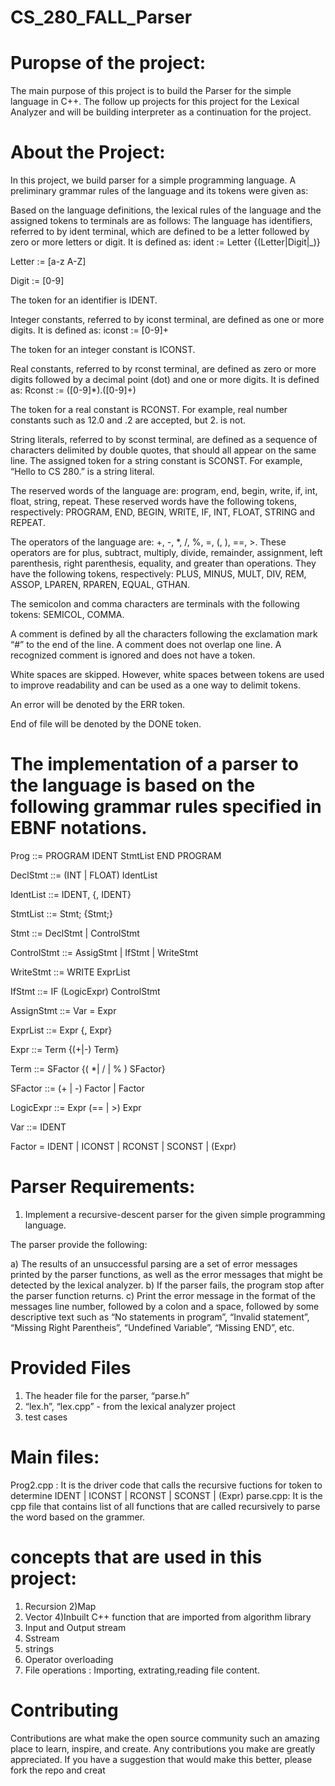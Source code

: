 # CS_280_FALL_Parser

# Puropse of the project:
The main purpose of this project is to build the Parser for the simple language in C++. The follow up projects for this project for the Lexical Analyzer and will be building interpreter as a continuation for the project.

# About the Project:

In this project,  we build parser for a simple programming language. A preliminary grammar rules of the language and its tokens were given as:


Based on the language definitions, the lexical rules of the language and the assigned tokens to terminals are as follows:
The language has identifiers, referred to by ident terminal, which are defined to be a letter followed by zero or more letters or digit. It is defined as: ident := Letter {(Letter|Digit|_)}

Letter := [a-z A-Z]

Digit := [0-9]

The token for an identifier is IDENT.

Integer constants, referred to by iconst terminal, are defined as one or more digits. It is defined as: iconst := [0-9]+

The token for an integer constant is ICONST.

Real constants, referred to by rconst terminal, are defined as zero or more digits followed by a decimal point (dot) and one or more digits. It is defined as: Rconst := ([0-9]*).([0-9]+)

The token for a real constant is RCONST. For example, real number constants such as 12.0 and .2 are accepted, but 2. is not.

String literals, referred to by sconst terminal, are defined as a sequence of characters delimited by double quotes, that should all appear on the same line. The assigned token for a string constant is SCONST. For example, “Hello to CS 280.” is a string literal.

The reserved words of the language are: program, end, begin, write, if, int, float, string, repeat. These reserved words have the following tokens, respectively: PROGRAM, END, BEGIN, WRITE, IF, INT, FLOAT, STRING and REPEAT.

The operators of the language are: +, -, *, /, %, =, (, ), ==, >. These operators are for plus, subtract, multiply, divide, remainder, assignment, left parenthesis, right parenthesis, equality, and greater than operations. They have the following tokens, respectively: PLUS, MINUS, MULT, DIV, REM, ASSOP, LPAREN, RPAREN, EQUAL, GTHAN.

The semicolon and comma characters are terminals with the following tokens: SEMICOL, COMMA.

A comment is defined by all the characters following the exclamation mark “#” to the end of the line. A comment does not overlap one line. A recognized comment is ignored and does not have a token.

White spaces are skipped. However, white spaces between tokens are used to improve readability and can be used as a one way to delimit tokens.

An error will be denoted by the ERR token.

End of file will be denoted by the DONE token.

# The implementation of a parser to the language is based on the following grammar rules specified in EBNF notations.


Prog ::= PROGRAM IDENT StmtList END PROGRAM

DeclStmt ::= (INT | FLOAT) IdentList

IdentList ::= IDENT, {, IDENT}

StmtList ::= Stmt; {Stmt;}

Stmt ::= DeclStmt | ControlStmt

ControlStmt ::= AssigStmt | IfStmt | WriteStmt

WriteStmt ::= WRITE ExprList

IfStmt ::= IF (LogicExpr) ControlStmt

AssignStmt ::= Var = Expr

ExprList ::= Expr {, Expr}

Expr ::= Term {(+|-) Term}

Term ::= SFactor {( *| / | % ) SFactor}

SFactor ::= (+ | -) Factor | Factor

LogicExpr ::= Expr (== | >) Expr

Var ::= IDENT

Factor = IDENT | ICONST | RCONST | SCONST | (Expr)

 

# Parser Requirements:

1) Implement a recursive-descent parser for the given simple programming language.

 The parser provide the following:

a) The results of an unsuccessful parsing are a set of error messages printed by the parser functions, as well as the error messages that might be detected by the lexical analyzer.
b) If the parser fails, the program  stop after the parser function returns.
c) Print the error message in the format of the messages  line number, followed by a colon and a space, followed by some descriptive text such as  “No statements in program”, “Invalid statement”, “Missing Right Parentheis”, “Undefined Variable”, “Missing END”, etc.

 

# Provided Files

1) The header file for the parser, “parse.h” 
2) “lex.h”, “lex.cpp” - from the lexical analyzer project
3) test cases

# Main files:
Prog2.cpp : It is the driver code that calls the recursive fuctions for token to determine IDENT | ICONST | RCONST | SCONST | (Expr)
parse.cpp: It is the cpp file that contains list of all functions that are called recursively to parse the word based on the grammer.

# concepts that are used in this project:
1) Recursion
2)Map
3) Vector
4)Inbuilt C++ function that are imported from algorithm library
5) Input and Output stream
6) Sstream
7) strings
8) Operator overloading
9) File operations : Importing, extrating,reading file content.

# Contributing
Contributions are what make the open source community such an amazing place to learn, inspire, and create. Any contributions you make are greatly appreciated. If you have a suggestion that would make this better, please fork the repo and creat
